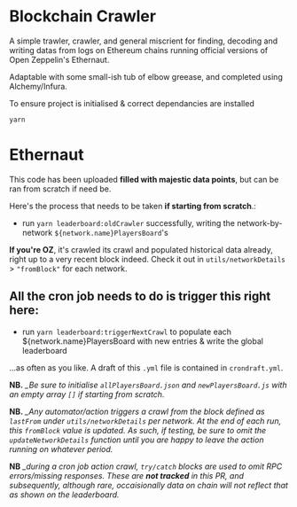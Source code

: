 # Blockchain Crawler

A simple trawler, crawler, and general miscrient for finding, decoding and writing datas from logs on Ethereum chains running official versions of Open Zeppelin's Ethernaut.

Adaptable with some small-ish tub of elbow greease, and completed using Alchemy/Infura.

To ensure project is initialised & correct dependancies are installed

`yarn`

# Ethernaut

This code has been uploaded **filled with majestic data points**, but can be ran from scratch if need be.

Here's the process that needs to be taken **if starting from scratch**.:

- run `yarn leaderboard:oldCrawler` successfully, writing the network-by-network `${network.name}PlayersBoard`'s

**If you're OZ**, it's crawled its crawl and populated historical data already, right up to a very recent block indeed. 
Check it out in `utils/networkDetails` > `"fromBlock"` for each network. 

## All the cron job needs to do is trigger this right here:


- run `yarn leaderboard:triggerNextCrawl` to populate each ${network.name}PlayersBoard with new entries & write the global leaderboard

...as often as you like. A draft of this `.yml` file is contained in `crondraft.yml`.

**NB.** *_Be sure to initialise `allPlayersBoard.json` and `newPlayersBoard.js` with an empty array `[]` if starting from scratch.*

**NB.** *_Any automator/action triggers a crawl from the block defined as `lastFrom` under `utils/networkDetails` per network. At the end of each run, this `fromBlock` value is updated. As such, if testing, be sure to omit the `updateNetworkDetails` function until you are happy to leave the action running on whatever period.*

**NB** *_during a cron job action crawl, `try/catch` blocks are used to omit RPC errors/missing responses. These are **not tracked** in this PR, and subsequently, although rare, occaisionally data on chain will not reflect that as shown on the leaderboard.*



